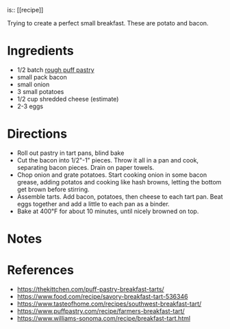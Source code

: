 is:: [[recipe]]

Trying to create a perfect small breakfast. These are potato and bacon.

# Ingredients
* 1/2 batch [rough puff pastry](rough%20puff%20pastry.md)
* small pack bacon
* small onion
* 3 small potatoes
* 1/2 cup shredded cheese (estimate)
* 2-3 eggs

# Directions
* Roll out pastry in tart pans, blind bake
* Cut the bacon into 1/2"-1" pieces. Throw it all in a pan and cook, separating bacon pieces. Drain on paper towels.
* Chop onion and grate potatoes. Start cooking onion in some bacon grease, adding potatos and cooking like hash browns, letting the bottom get brown before stirring.
* Assemble tarts. Add bacon, potatoes, then cheese to each tart pan. Beat eggs together and add a little to each pan as a binder.
* Bake at 400℉ for about 10 minutes, until nicely browned on top.

# Notes

# References
* https://thekittchen.com/puff-pastry-breakfast-tarts/
* https://www.food.com/recipe/savory-breakfast-tart-536346
* https://www.tasteofhome.com/recipes/southwest-breakfast-tart/
* https://www.puffpastry.com/recipe/farmers-breakfast-tart/
* https://www.williams-sonoma.com/recipe/breakfast-tart.html
